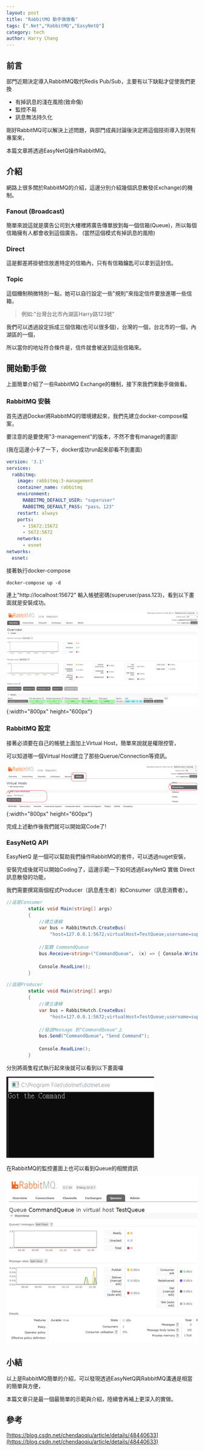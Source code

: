 ```yaml
---
layout: post
title: "RabbitMQ 動手做做看"
tags: [".Net","RabbitMQ","EasyNetQ"]
category: tech
author: Harry Chang
---
```

## 前言

部門近期決定導入RabbitMQ取代Redis Pub/Sub，主要有以下缺點才促使我們更換

  * 有掉訊息的淺在風險(致命傷)
  * 監控不易
  * 訊息無法持久化

剛好RabbitMQ可以解決上述問題，與部門成員討論後決定將這個技術導入到現有專案來，

本篇文章將透過EasyNetQ操作RabbitMQ。

<!--more-->

## 介紹

網路上很多關於RabbitMQ的介紹，這邊分別介紹幾個訊息散發(Exchange)的機制。
### Fanout (Broadcast)

簡單來說這就是廣告公司到大樓裡將廣告傳單放到每一個信箱(Queue)，所以每個信箱擁有人都會收到這個廣告。
(當然這個模式有掉訊息的風險)

### Direct

這是郵差將掛號信放進特定的信箱內，只有有信箱鑰匙可以拿到這封信。

### Topic

這個機制稍微特別一點，她可以自行設定一些"規則"來指定信件要放進哪一些信箱，

> 例如:"台灣台北市內湖區Harry路123號"

我們可以透過設定拆成三個信箱(也可以很多個)，台灣的一個，台北市的一個，內湖區的一個，

所以當你的地址符合條件是，信件就會被送到這些信箱來。

## 開始動手做

上面簡單介紹了一些RabbitMQ Exchange的機制，接下來我們來動手做做看。

### RabbitMQ 安裝

首先透過Docker將RabbitMQ的環境建起來，我們先建立docker-compose檔案，

要注意的是要使用"3-management"的版本，不然不會有manage的畫面!

(我在這邊小卡了一下，docker成功run起來卻看不到畫面)

~~~ yml
version: '3.1'
services:
  rabbitmq:
    image: rabbitmq:3-management
    container_name: rabbitmq
    environment:
      RABBITMQ_DEFAULT_USER: "superuser"
      RABBITMQ_DEFAULT_PASS: "pass。123"
    restart: always
    ports:
      - 15672:15672
      - 5672:5672
    networks:
      - esnet
networks:
  esnet:
~~~

接著執行docker-compose

~~~
docker-compose up -d
~~~

連上"http://localhost:15672" 輸入帳號密碼(superuser/pass.123)，看到以下畫面就是安裝成功。

![rabbit-landing-page](https://raw.githubusercontent.com/changyuhao625/changyuhao625.github.io/master/images/blog/2019/07/rabbit-landing-page.png "rabbitmq-landing-page"){:width="800px" height="600px"}

### RabbitMQ 設定

接著必須要在自己的帳號上面加上Virtual Host，簡單來說就是權限控管，

可以知道哪一個Virtual Host建立了那些Querue/Connection等資訊。

![rabbitmq-add-virtual-host](https://raw.githubusercontent.com/changyuhao625/changyuhao625.github.io/master/images/blog/2019/07/rabbitmq-add-virtual-host.png "rabbitmq-add-virtual-host"){:width="800px" height="600px"}

完成上述動作後我們就可以開始寫Code了!

### EasyNetQ API

EasyNetQ 是一個可以幫助我們操作RabbitMQ的套件，可以透過nuget安裝，

安裝完成後就可以開始Coding了，這邊示範一下如何透過EasyNetQ 實做 Direct 訊息散發的功能，

我們需要撰寫兩個程式Producer（訊息產生者）和Consumer（訊息消費者）。

~~~csharp
//這是Consumer
        static void Main(string[] args)
        {
            //建立連線
            var bus = RabbitHutch.CreateBus(
                "host=127.0.0.1:5672;virtualHost=TestQueue;username=superuser;password=pass.123");

            //監聽 CommandQueue
            bus.Receive<string>("CommandQueue"， (x) => { Console.WriteLine("Got the command!"); });

            Console.ReadLine();
        }
~~~

~~~csharp
//這是Producer
        static void Main(string[] args)
        {
            //建立連線
            var bus = RabbitHutch.CreateBus(
                "host=127.0.0.1:5672;virtualHost=TestQueue;username=superuser;password=pass.123");

            //發送Message 到"CommandQueue"上
            bus.Send("CommandQueue"，"Send Command");

            Console.ReadLine();
        }
~~~

分別將兩隻程式執行起來後就可以看到以下畫面囉

![easynetq-exec-result](https://raw.githubusercontent.com/changyuhao625/changyuhao625.github.io/master/images/blog/2019/07/easynetq-exec-result.png "easynetq-exec-result")

在RabbitMQ的監控畫面上也可以看到Queue的相關資訊

![rabbitmq-queue-monitor](https://raw.githubusercontent.com/changyuhao625/changyuhao625.github.io/master/images/blog/2019/07/rabbitmq-queue-monitor.png "rabbitmq-queue-monitor")


## 小結
以上是RabbitMQ簡單的介紹，可以發現透過EasyNetQ與RabbitMQ溝通是相當的簡單與方便，

本篇文章只是最一個最簡單的示範與介紹，陸續會再補上更深入的實做。

## 參考
[https://blog.csdn.net/chendaoqiu/article/details/48440633](https://blog.csdn.net/chendaoqiu/article/details/48440633)
